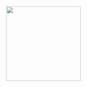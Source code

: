 
<h1 align="center">
  <img src="static/logo-recon.png alt="ReconCat" width="200px"></a>
  <br>
</h1>
